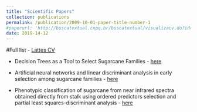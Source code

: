 ```yaml
---
title: "Scientific Papers"
collection: publications
permalink: /publication/2009-10-01-paper-title-number-1
#paperurl: 'http://buscatextual.cnpq.br/buscatextual/visualizacv.do?id=K4723301Z7&idiomaExibicao=2'
date: 2019-14-12
---
```


#Full list - [Lattes CV](http://buscatextual.cnpq.br/buscatextual/visualizacv.do?id=K4723301Z7&idiomaExibicao=2)

* Decision Trees as a Tool to Select Sugarcane Families - [here](https://m.scirp.org/papers/81989)

* Artificial neural networks and linear discriminant analysis in early selection among sugarcane families - [here](https://www.semanticscholar.org/paper/Artificial-neural-networks-and-linear-discriminant-Peternelli-Moreira/d03b6a840098f755329401fca46217f821e6e689)

* Phenotypic classification of sugarcane from near infrared spectra obtained directly from stalk using ordered predictors selection and partial least squares-discriminant analysis - [here](https://www.impopen.com/nir-abstract/R17_0157)

